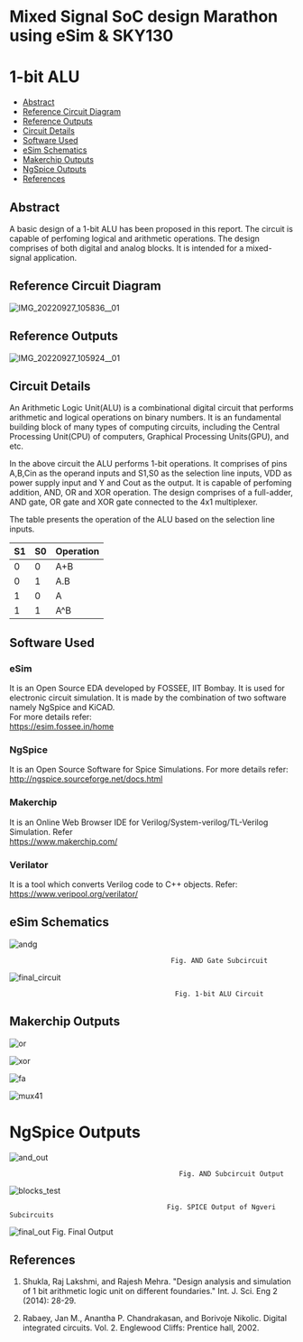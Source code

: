 # Mixed Signal SoC design Marathon using eSim & SKY130

# 1-bit ALU 

- [Abstract](#abstract)
- [Reference Circuit Diagram](#reference-circuit-diagram)
- [Reference Outputs](#reference-outputs)
- [Circuit Details](#circuit-details)
- [Software Used](#software-used)
- [eSim Schematics](#esim-schematics)
- [Makerchip Outputs](#makerchip-outputs)
- [NgSpice Outputs](#ngspice-outputs)
- [References](#references)

## Abstract
A basic design of a 1-bit ALU has been proposed in
this report. The circuit is capable of perfoming
logical and arithmetic operations. The design
comprises of both digital and analog blocks. It is
intended for a mixed-signal application.

## Reference Circuit Diagram
![IMG_20220927_105836__01](https://user-images.githubusercontent.com/64309149/194705920-53f53e00-cf06-42f7-a1e9-9219dd908e40.jpg)
## Reference Outputs
![IMG_20220927_105924__01](https://user-images.githubusercontent.com/64309149/194705970-b5934973-bdaf-4550-994a-5ca717990e7d.jpg)

## Circuit Details
An Arithmetic Logic Unit(ALU) is a combinational
digital circuit that performs arithmetic and logical
operations on binary numbers. It is an fundamental
building block of many types of computing circuits,
including the Central Processing Unit(CPU) of
computers, Graphical Processing Units(GPU), and
etc.

In the above circuit the ALU performs 1-bit
operations. It comprises of pins A,B,Cin as the
operand inputs and S1,S0 as the selection line
inputs, VDD as power supply input and Y and Cout
as the output. It is capable of perfoming addition,
AND, OR and XOR operation. The design
comprises of a full-adder, AND gate, OR gate and
XOR gate connected to the 4x1 multiplexer.

The table presents the operation of the ALU based
on the selection line inputs.

| S1 | S0 | Operation |  
|----|----|-----------|
|0   |0   |A+B |
|0   |1   |A.B |
|1   |0   |A|B |
|1   |1   |A^B |

## Software Used
### eSim
It is an Open Source EDA developed by FOSSEE, IIT Bombay. It is used for electronic circuit simulation. It is made by the combination of two software namely NgSpice and KiCAD.
</br>
For more details refer:
</br>
https://esim.fossee.in/home
### NgSpice
It is an Open Source Software for Spice Simulations. For more details refer:
</br>
http://ngspice.sourceforge.net/docs.html
### Makerchip
It is an Online Web Browser IDE for Verilog/System-verilog/TL-Verilog Simulation. Refer
</br> https://www.makerchip.com/
### Verilator
It is a tool which converts Verilog code to C++ objects. Refer:
https://www.veripool.org/verilator/

## eSim Schematics

![andg](https://user-images.githubusercontent.com/64309149/194706729-8c60f6cb-43b7-4e1b-9482-052562f8ea13.png)
                                        
                                            Fig. AND Gate Subcircuit
                                      

![final_circuit](https://user-images.githubusercontent.com/64309149/194706920-19b9d57e-f375-45f6-b93d-b9888b151fc7.png)
                                        
                                             Fig. 1-bit ALU Circuit 
## Makerchip Outputs
   
 ![or](https://user-images.githubusercontent.com/64309149/194708018-ff604ea7-b17b-449a-90cc-b0aadd316d2a.png)
 
 
 
 
 
 
 ![xor](https://user-images.githubusercontent.com/64309149/194708022-77ce6699-4e1d-469a-832a-e5044a5ef962.png)
 
 
 
 
 
 
 ![fa](https://user-images.githubusercontent.com/64309149/194707990-29a177b8-5bcb-4003-9a1b-17a96b31920f.png)
 
 
 
 
 
 
 ![mux41](https://user-images.githubusercontent.com/64309149/194708017-44d81b71-4a49-46f9-989d-bfae2b56805c.png)
 
 
 # NgSpice Outputs
  
 ![and_out](https://user-images.githubusercontent.com/64309149/194708137-4e339330-f3ab-4c13-a1a5-8badec2e3891.jpg)
 
                                              Fig. AND Subcircuit Output
 
 ![blocks_test](https://user-images.githubusercontent.com/64309149/194708167-dc99f15b-0427-4c04-8512-aba58dc19a79.png)
 
                                           Fig. SPICE Output of Ngveri Subcircuits

![final_out](https://user-images.githubusercontent.com/64309149/194722126-1ca14b3c-7626-4247-b6cb-b720e1985d6e.png)
                                           Fig. Final Output

## References
 1. Shukla, Raj Lakshmi, and Rajesh Mehra. 
"Design analysis and simulation of 1 bit arithmetic 
logic unit on different foundaries." Int. J. Sci. Eng 2
(2014): 28-29. 

2. Rabaey, Jan M., Anantha P. Chandrakasan, and 
Borivoje Nikolic. Digital integrated circuits. Vol. 2. Englewood Cliffs: Prentice hall, 2002.
 
 


                                     
                                      

